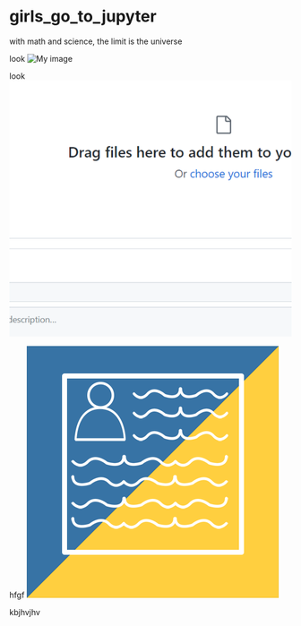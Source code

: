 # girls_go_to_jupyter
with math and science, the limit is the universe

look ![My image](username.github.com/repository/img/image.jpg)

look ![My image](https://github.com/iulia-iordanescu/girls_go_to_jupyter/raw/iulia-iordanescu-patch-1/todeleteScreenshot%202022-03-26%20140433.png)

hfgf ![ezcv logo](https://raw.githubusercontent.com/Descent098/ezcv/master/.github/logo.png)

kbjhvjhv
